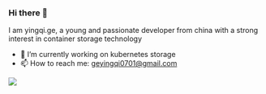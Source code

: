 ### Hi there 👋

<!--
**mowangdk/mowangdk** is a ✨ _special_ ✨ repository because its `README.md` (this file) appears on your GitHub profile.

Here are some ideas to get you started:

- 🔭 I’m currently working on aliyun
- 🌱 I’m currently learning Kubernetes
- 👯 I’m looking to collaborate on Kubernetes
- 🤔 I’m looking for help with ...
- 💬 Ask me about ...
- 📫 How to reach me: ...
- 😄 Pronouns: ...
- ⚡ Fun fact: ...
-->
I am yingqi.ge, a young and passionate developer from china with a strong interest in container storage technology


- 🔭 I’m currently working on kubernetes storage
- 📫 How to reach me: geyingqi0701@gmail.com

![](https://github-readme-stats.vercel.app/api?username=mowangdk&theme=dark)
